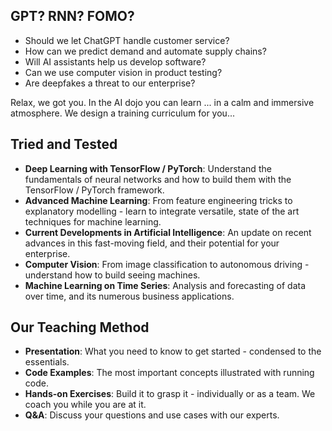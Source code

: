 ## GPT? RNN? FOMO?



- Should we let ChatGPT handle customer service?
- How can we predict demand and automate supply chains?
- Will AI assistants help us develop software?
- Can we use computer vision in product testing?
- Are deepfakes a threat to our enterprise?


Relax, we got you. In the AI dojo you can learn ... in a calm and immersive atmosphere. We design a training curriculum for you...


## Tried and Tested 

- **Deep Learning with TensorFlow / PyTorch**: Understand the fundamentals of neural networks and how to build them with the TensorFlow / PyTorch framework.
- **Advanced Machine Learning**: From feature engineering tricks to explanatory modelling - learn to integrate versatile, state of the art techniques for machine learning.
- **Current Developments in Artificial Intelligence**: An update on recent advances in this fast-moving field, and their potential for your enterprise.
- **Computer Vision**: From image classification to autonomous driving - understand how to build seeing machines.
- **Machine Learning on Time Series**: Analysis and forecasting of data over time, and its numerous business applications.


## Our Teaching Method

- **Presentation**: What you need to know to get started - condensed to the essentials.
- **Code Examples**: The most important concepts illustrated with running code.
- **Hands-on Exercises**: Build it to grasp it - individually or as a team. We coach you while you are at it.
- **Q&A**: Discuss your questions and use cases with our experts.
